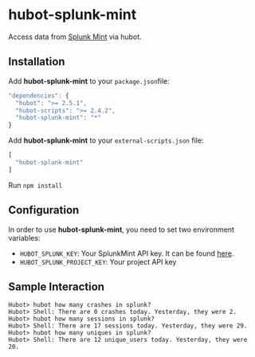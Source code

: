 hubot-splunk-mint
=================
Access data from [Splunk Mint](http://mint.splunk.com) via hubot.


## Installation

Add **hubot-splunk-mint** to your `package.json`file:

```javascript
"dependencies": {
  "hubot": ">= 2.5.1",
  "hubot-scripts": ">= 2.4.2",
  "hubot-splunk-mint": "*"
}
```

Add **hubot-splunk-mint** to your `external-scripts.json` file:

```javascript
[
  "hubot-splunk-mint"
]
```
Run `npm install`

## Configuration

In order to use **hubot-splunk-mint**, you need to set two environment variables:

- `HUBOT_SPLUNK_KEY`: Your SplunkMint API key. It can be found [here](https://mint.splunk.com/account).
- `HUBOT_SPLUNK_PROJECT_KEY`: Your project API key

## Sample Interaction

```
Hubot> hubot how many crashes in splunk?
Hubot> Shell: There are 0 crashes today. Yesterday, they were 2.
Hubot> hubot how many sessions in splunk?
Hubot> Shell: There are 17 sessions today. Yesterday, they were 29.
Hubot> hubot how many uniques in splunk?
Hubot> Shell: There are 12 unique_users today. Yesterday, they were 20.
```
